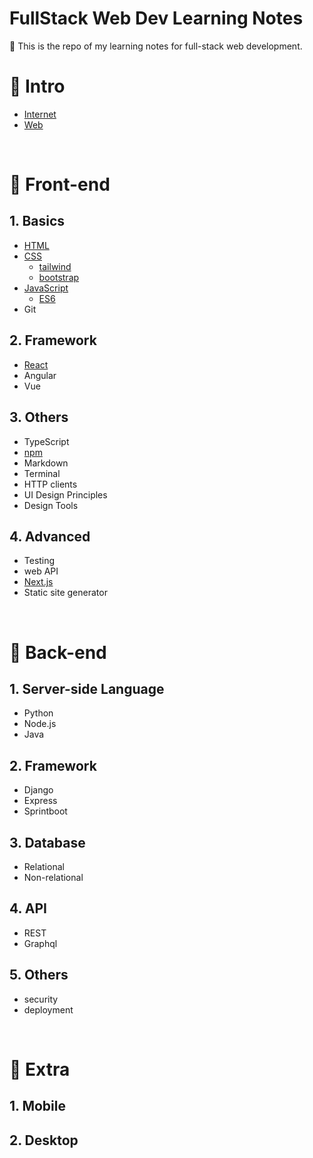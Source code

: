 # FullStack Web Dev Learning Notes

📝 This is the repo of my learning notes for full-stack web development.

# 🌷 Intro

- [Internet](1.%20Intro/Internet.md)
- [Web](1.%20Intro/Web.md)

<br>

# 🌷 Front-end

## 1. Basics

- [HTML](2.%20Front-end/HTML.md)
- [CSS](2.%20Front-end/CSS.md)
  - [tailwind](2.%20Front-end/tailwind.md)
  - [bootstrap](2.%20Front-end/bootstrap.md)
- [JavaScript](2.%20Front-end/JavaScript.md)
  - [ES6](2.%20Front-end/ES6.md)
- Git

## 2. Framework

- [React](2.%20Front-end/React.md)
- Angular
- Vue

## 3. Others

- TypeScript
- [npm](2.%20Front-end/npm.md)
- Markdown
- Terminal
- HTTP clients
- UI Design Principles
- Design Tools

## 4. Advanced

- Testing
- web API
- [Next.js](2.%20Front-end/Nextjs.md)
- Static site generator

<br>

# 🌷 Back-end

## 1. Server-side Language

- Python
- Node.js
- Java

## 2. Framework

- Django
- Express
- Sprintboot

## 3. Database

- Relational
- Non-relational

## 4. API

- REST
- Graphql

## 5. Others

- security
- deployment

<br>

# 🌷 Extra

## 1. Mobile

## 2. Desktop
